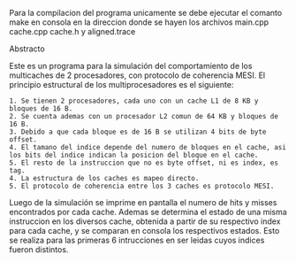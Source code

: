 Para la compilacion del programa unicamente se debe ejecutar el comanto make en consola en la direccion donde se hayen los archivos main.cpp cache.cpp cache.h y aligned.trace


Abstracto

Este es un programa para la simulación del comportamiento de los multicaches de 2 procesadores, con protocolo de coherencia MESI.
El principio estructural de los multiprocesadores es el siguiente:

	1. Se tienen 2 procesadores, cada uno con un cache L1 de 8 KB y bloques de 16 B.
	2. Se cuenta ademas con un procesador L2 comun de 64 KB y bloques de 16 B.
	3. Debido a que cada bloque es de 16 B se utilizan 4 bits de byte offset.
	4. El tamano del indice depende del numero de bloques en el cache, asi los bits del indice indican la posicion del bloque en el cache.
	5. El resto de la instruccion que no es byte offset, ni es index, es tag.
	4. La estructura de los caches es mapeo directo.	
	5. El protocolo de coherencia entre los 3 caches es protocolo MESI.

Luego de la simulación se imprime en pantalla el numero de hits y misses encontrados por cada cache. Ademas se determina el estado de una misma instruccion en los diversos cache, obtenida a partir de su respectivo index para cada cache, y se comparan en consola los respectivos estados. Esto se realiza para las primeras 6 intrucciones en ser leidas cuyos indices fueron distintos.


